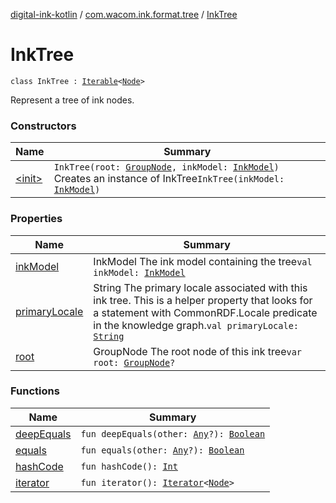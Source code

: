 [digital-ink-kotlin](../../index.md) / [com.wacom.ink.format.tree](../index.md) / [InkTree](./index.md)

# InkTree

`class InkTree : `[`Iterable`](https://kotlinlang.org/api/latest/jvm/stdlib/kotlin.collections/-iterable/index.html)`<`[`Node`](../../com.wacom.ink.format.tree.nodes/-node/index.md)`>`

Represent a tree of ink nodes.

### Constructors

| Name | Summary |
|---|---|
| [&lt;init&gt;](-init-.md) | `InkTree(root: `[`GroupNode`](../../com.wacom.ink.format.tree.groups/-group-node/index.md)`, inkModel: `[`InkModel`](../../com.wacom.ink.format/-ink-model/index.md)`)`<br>Creates an instance of InkTree`InkTree(inkModel: `[`InkModel`](../../com.wacom.ink.format/-ink-model/index.md)`)` |

### Properties

| Name | Summary |
|---|---|
| [inkModel](ink-model.md) | InkModel The ink model containing the tree`val inkModel: `[`InkModel`](../../com.wacom.ink.format/-ink-model/index.md) |
| [primaryLocale](primary-locale.md) | String The primary locale associated with this ink tree. This is a helper property that looks for a statement with CommonRDF.Locale predicate in the knowledge graph.`val primaryLocale: `[`String`](https://kotlinlang.org/api/latest/jvm/stdlib/kotlin/-string/index.html) |
| [root](root.md) | GroupNode The root node of this ink tree`var root: `[`GroupNode`](../../com.wacom.ink.format.tree.groups/-group-node/index.md)`?` |

### Functions

| Name | Summary |
|---|---|
| [deepEquals](deep-equals.md) | `fun deepEquals(other: `[`Any`](https://kotlinlang.org/api/latest/jvm/stdlib/kotlin/-any/index.html)`?): `[`Boolean`](https://kotlinlang.org/api/latest/jvm/stdlib/kotlin/-boolean/index.html) |
| [equals](equals.md) | `fun equals(other: `[`Any`](https://kotlinlang.org/api/latest/jvm/stdlib/kotlin/-any/index.html)`?): `[`Boolean`](https://kotlinlang.org/api/latest/jvm/stdlib/kotlin/-boolean/index.html) |
| [hashCode](hash-code.md) | `fun hashCode(): `[`Int`](https://kotlinlang.org/api/latest/jvm/stdlib/kotlin/-int/index.html) |
| [iterator](iterator.md) | `fun iterator(): `[`Iterator`](https://kotlinlang.org/api/latest/jvm/stdlib/kotlin.collections/-iterator/index.html)`<`[`Node`](../../com.wacom.ink.format.tree.nodes/-node/index.md)`>` |
